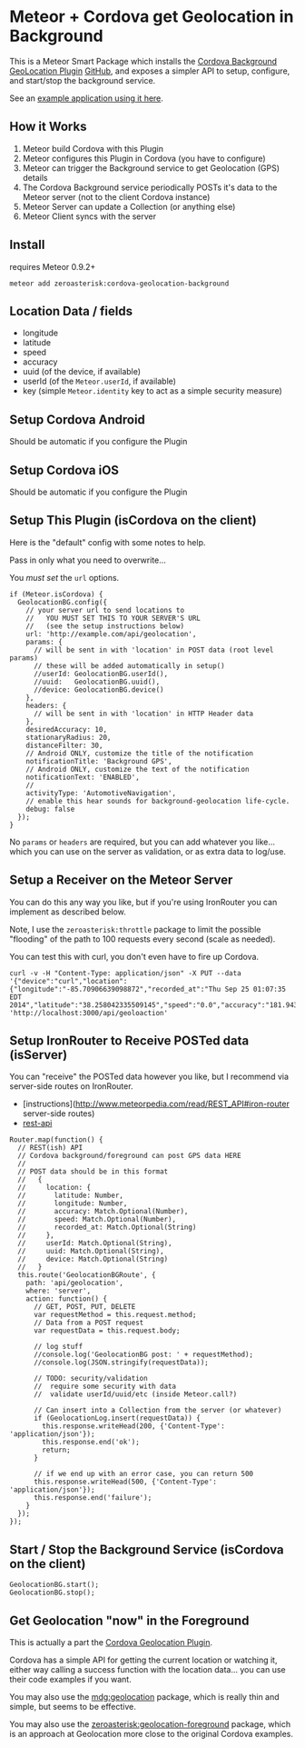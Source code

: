 # Meteor + Cordova get Geolocation in Background

This is a Meteor Smart Package which installs the
[Cordova Background GeoLocation Plugin](http://plugins.cordova.io/#/package/com.romainstrock.cordova.background-geolocation)
[GitHub](https://github.com/christocracy/cordova-plugin-background-geolocation),
and exposes a simpler API to setup, configure, and start/stop the background
service.

See an [example application using it here](https://github.com/zeroasterisk/meteor-cordova-geolocation-example).

## How it Works

1. Meteor build Cordova with this Plugin
2. Meteor configures this Plugin in Cordova (you have to configure)
3. Meteor can trigger the Background service to get Geolocation (GPS) details
4. The Cordova Background service periodically POSTs it's data to the Meteor server (not to the client Cordova instance)
5. Meteor Server can update a Collection (or anything else)
6. Meteor Client syncs with the server

## Install

requires Meteor 0.9.2+

```
meteor add zeroasterisk:cordova-geolocation-background
```


## Location Data / fields

* longitude
* latitude
* speed
* accuracy
* uuid (of the device, if available)
* userId (of the `Meteor.userId`, if available)
* key (simple `Meteor.identity` key to act as a simple security measure)

## Setup Cordova Android

Should be automatic if you configure the Plugin

## Setup Cordova iOS

Should be automatic if you configure the Plugin

## Setup This Plugin (isCordova on the client)

Here is the "default" config with some notes to help.

Pass in only what you need to overwrite...

You *must set* the `url` options.

```
if (Meteor.isCordova) {
  GeolocationBG.config({
    // your server url to send locations to
    //   YOU MUST SET THIS TO YOUR SERVER'S URL
    //   (see the setup instructions below)
    url: 'http://example.com/api/geolocation',
    params: {
      // will be sent in with 'location' in POST data (root level params)
      // these will be added automatically in setup()
      //userId: GeolocationBG.userId(),
      //uuid:   GeolocationBG.uuid(),
      //device: GeolocationBG.device()
    },
    headers: {
      // will be sent in with 'location' in HTTP Header data
    },
    desiredAccuracy: 10,
    stationaryRadius: 20,
    distanceFilter: 30,
    // Android ONLY, customize the title of the notification
    notificationTitle: 'Background GPS',
    // Android ONLY, customize the text of the notification
    notificationText: 'ENABLED',
    //
    activityType: 'AutomotiveNavigation',
    // enable this hear sounds for background-geolocation life-cycle.
    debug: false
  });
}
```

No `params` or `headers` are required, but you can add whatever you like...
which you can use on the server as validation, or as extra data to log/use.

## Setup a Receiver on the Meteor Server

You can do this any way you like, but if you're using IronRouter you can
implement as described below.

Note, I use the `zeroasterisk:throttle` package to limit the possible
"flooding" of the path to 100 requests every second (scale as needed).

You can test this with curl, you don't even have to fire up Cordova.

```
curl -v -H "Content-Type: application/json" -X PUT --data '{"device":"curl","location":{"longitude":"-85.70906639098872","recorded_at":"Thu Sep 25 01:07:35 EDT 2014","latitude":"38.258042335509145","speed":"0.0","accuracy":"181.94342"},"uuid":"curl","userId":null}' 'http://localhost:3000/api/geoloaction'
```


## Setup IronRouter to Receive POSTed data (isServer)

You can "receive" the POSTed data however you like, but I recommend via
server-side routes on IronRouter.

* [instructions](http://www.meteorpedia.com/read/REST_API#iron-router server-side routes)
* [rest-api](https://github.com/awatson1978/rest-api)

```
Router.map(function() {
  // REST(ish) API
  // Cordova background/foreground can post GPS data HERE
  //
  // POST data should be in this format
  //   {
  //     location: {
  //       latitude: Number,
  //       longitude: Number,
  //       accuracy: Match.Optional(Number),
  //       speed: Match.Optional(Number),
  //       recorded_at: Match.Optional(String)
  //     },
  //     userId: Match.Optional(String),
  //     uuid: Match.Optional(String),
  //     device: Match.Optional(String)
  //   }
  this.route('GeolocationBGRoute', {
    path: 'api/geolocation',
    where: 'server',
    action: function() {
      // GET, POST, PUT, DELETE
      var requestMethod = this.request.method;
      // Data from a POST request
      var requestData = this.request.body;

      // log stuff
      //console.log('GeolocationBG post: ' + requestMethod);
      //console.log(JSON.stringify(requestData));

      // TODO: security/validation
      //  require some security with data
      //  validate userId/uuid/etc (inside Meteor.call?)

      // Can insert into a Collection from the server (or whatever)
      if (GeolocationLog.insert(requestData)) {
        this.response.writeHead(200, {'Content-Type': 'application/json'});
        this.response.end('ok');
        return;
      }

      // if we end up with an error case, you can return 500
      this.response.writeHead(500, {'Content-Type': 'application/json'});
      this.response.end('failure');
    }
  });
});
```

## Start / Stop the Background Service (isCordova on the client)

```
GeolocationBG.start();
GeolocationBG.stop();
```

## Get Geolocation "now" in the Foreground

This is actually a part the [Cordova Geolocation Plugin](http://plugins.cordova.io/#/package/org.apache.cordova.geolocation).

Cordova has a simple API for getting the current location or watching it,
either way calling a success function with the location data... you can use
their code examples if you want.

You may also use the
[mdg:geolocation](https://github.com/meteor/mobile-packages/tree/master/packages/mdg:geolocation)
package, which is really thin and simple, but seems to be effective.

You may also use the
[zeroasterisk:geolocation-foreground](https://github.com/zeroasterisk/meteor-cordova-geolocation-foreground)
package, which is an approach at Geolocation more close to the original Cordova examples.




